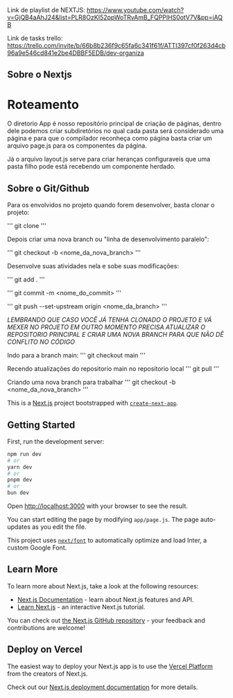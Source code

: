 Link de playlist de NEXTJS: 
https://www.youtube.com/watch?v=GjQB4aAhJ24&list=PLR8OzKI52ppWoTRvAmB_FQPPlHS0otV7V&pp=iAQB

Link de tasks trello:
https://trello.com/invite/b/66b8b236f9c65fa6c341f61f/ATTI397cf0f263d4cb96a9e546cd841e2be4DBBF5EDB/dev-organiza

## Sobre o Nextjs

# Roteamento

O diretorio App é nosso repositório principal de criação de páginas, dentro dele podemos criar subdiretórios no qual cada pasta será considerado uma página e para que o compilador reconheça como página basta criar um arquivo page.js para os componentes da página.

Já o arquivo layout.js serve para criar heranças configuraveis que uma pasta filho pode está recebendo um componente herdado.


## Sobre o Git/Github

Para os envolvidos no projeto quando forem desenvolver, basta clonar o projeto:

'''
git clone <url-github>
'''

Depois criar uma nova branch ou "linha de desenvolvimento paralelo":

'''
git checkout -b <nome_da_nova_branch>
'''

Desenvolve suas atividades nela e sobe suas modificações:

'''
git add .
'''

'''
git commit -m <nome_do_commit>
'''

'''
git push --set-upstream origin <nome_da_branch>
'''

*LEMBRANDO QUE CASO VOCÊ JÁ TENHA CLONADO O PROJETO E VÁ MEXER NO PROJETO EM OUTRO MOMENTO PRECISA ATUALIZAR O REPOSITORIO PRINCIPAL E CRIAR UMA NOVA BRANCH PARA QUE NÃO DÊ CONFLITO NO CÓDIGO*

Indo para a branch main:
'''
git checkout main
'''

Recendo atualizações do repositorio main no repositorio local
'''
git pull
'''

Criando uma nova branch para trabalhar
'''
git checkout -b <nome_da_nova_branch>
'''








This is a [Next.js](https://nextjs.org/) project bootstrapped with [`create-next-app`](https://github.com/vercel/next.js/tree/canary/packages/create-next-app).

## Getting Started

First, run the development server:

```bash
npm run dev
# or
yarn dev
# or
pnpm dev
# or
bun dev
```

Open [http://localhost:3000](http://localhost:3000) with your browser to see the result.

You can start editing the page by modifying `app/page.js`. The page auto-updates as you edit the file.

This project uses [`next/font`](https://nextjs.org/docs/basic-features/font-optimization) to automatically optimize and load Inter, a custom Google Font.

## Learn More

To learn more about Next.js, take a look at the following resources:

- [Next.js Documentation](https://nextjs.org/docs) - learn about Next.js features and API.
- [Learn Next.js](https://nextjs.org/learn) - an interactive Next.js tutorial.

You can check out [the Next.js GitHub repository](https://github.com/vercel/next.js/) - your feedback and contributions are welcome!

## Deploy on Vercel

The easiest way to deploy your Next.js app is to use the [Vercel Platform](https://vercel.com/new?utm_medium=default-template&filter=next.js&utm_source=create-next-app&utm_campaign=create-next-app-readme) from the creators of Next.js.

Check out our [Next.js deployment documentation](https://nextjs.org/docs/deployment) for more details.
